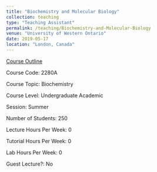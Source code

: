 ```yaml
---
title: "Biochemistry and Molecular Biology"
collection: teaching
type: "Teaching Assistant"
permalink: /teaching/Biochemistry-and-Molecular-Biology
venue: "University of Western Ontario"
date: 2019-05-17
location: "London, Canada"
---
```


[Course Outline](https://www.schulich.uwo.ca/biochem/undergraduate/docs/2280_2019%20v4.pdf)

Course Code: 2280A

Course Topic: Biochemistry

Course Level: Undergraduate Academic 

Session: Summer 

Number of Students: 250 

Lecture Hours Per Week: 0 

Tutorial Hours Per Week: 0 

Lab Hours Per Week: 0 

Guest Lecture?: No
